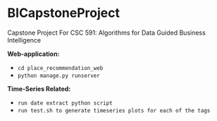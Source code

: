 # BICapstoneProject
Capstone Project For CSC 591: Algorithms for Data Guided Business Intelligence

**Web-application:**
* `cd place_recommendation_web`
* `python manage.py runserver`

**Time-Series Related:**
* `run date extract python script`
* `run test.sh to generate timeseries plots for each of the tags`